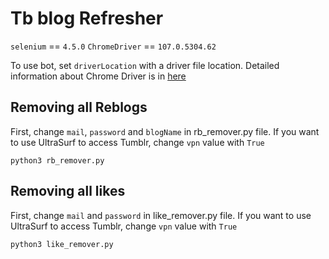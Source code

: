 # Tb blog Refresher

`selenium` == `4.5.0`
`ChromeDriver` == `107.0.5304.62`

To use bot, set `driverLocation` with a driver file location.
Detailed information about Chrome Driver is in [here](https://sites.google.com/chromium.org/driver/)

## Removing all Reblogs

First, change `mail`, `password` and `blogName` in rb_remover.py file.
If you want to use UltraSurf to access Tumblr, change `vpn` value with `True`

```batch
python3 rb_remover.py
```

## Removing all likes

First, change `mail` and `password` in like_remover.py file.
If you want to use UltraSurf to access Tumblr, change `vpn` value with `True`

```batch
python3 like_remover.py
```
